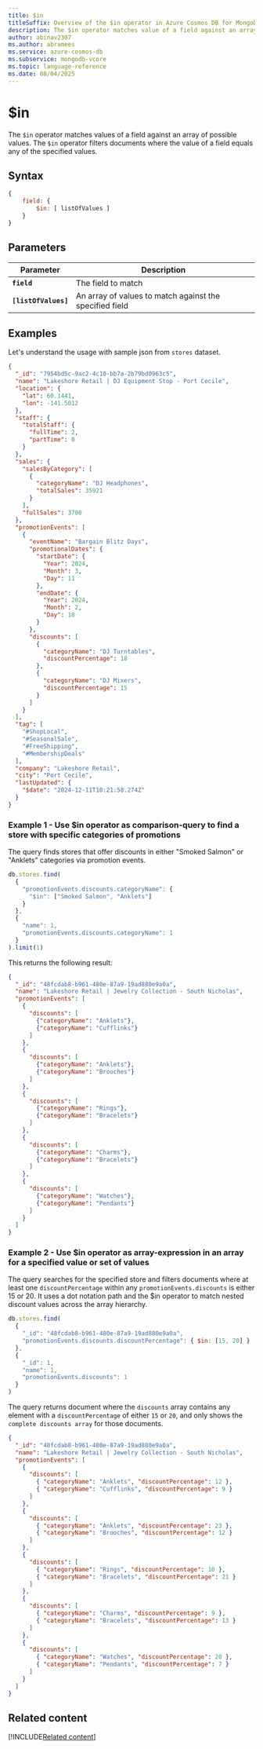 ```yaml
---
title: $in
titleSuffix: Overview of the $in operator in Azure Cosmos DB for MongoDB (vCore)
description: The $in operator matches value of a field against an array of specified values
author: abinav2307
ms.author: abramees
ms.service: azure-cosmos-db
ms.subservice: mongodb-vcore
ms.topic: language-reference
ms.date: 08/04/2025
---
```


# $in

The `$in` operator matches values of a field against an array of possible values. The `$in` operator filters documents where the value of a field equals any of the specified values.

## Syntax

```javascript
{
    field: {
        $in: [ listOfValues ]
    }
}
```

## Parameters

| Parameter | Description |
| --- | --- |
| **`field`** | The field to match|
| **`[listOfValues]`** | An array of values to match against the specified field|

## Examples

Let's understand the usage with sample json from `stores` dataset.

```json
{
  "_id": "7954bd5c-9ac2-4c10-bb7a-2b79bd0963c5",
  "name": "Lakeshore Retail | DJ Equipment Stop - Port Cecile",
  "location": {
    "lat": 60.1441,
    "lon": -141.5012
  },
  "staff": {
    "totalStaff": {
      "fullTime": 2,
      "partTime": 0
    }
  },
  "sales": {
    "salesByCategory": [
      {
        "categoryName": "DJ Headphones",
        "totalSales": 35921
      }
    ],
    "fullSales": 3700
  },
  "promotionEvents": [
    {
      "eventName": "Bargain Blitz Days",
      "promotionalDates": {
        "startDate": {
          "Year": 2024,
          "Month": 3,
          "Day": 11
        },
        "endDate": {
          "Year": 2024,
          "Month": 2,
          "Day": 18
        }
      },
      "discounts": [
        {
          "categoryName": "DJ Turntables",
          "discountPercentage": 18
        },
        {
          "categoryName": "DJ Mixers",
          "discountPercentage": 15
        }
      ]
    }
  ],
  "tag": [
    "#ShopLocal",
    "#SeasonalSale",
    "#FreeShipping",
    "#MembershipDeals"
  ],
  "company": "Lakeshore Retail",
  "city": "Port Cecile",
  "lastUpdated": {
    "$date": "2024-12-11T10:21:58.274Z"
  }
}
```

### Example 1 - Use $in operator as comparison-query to find a store with specific categories of promotions

The query finds stores that offer discounts in either "Smoked Salmon" or "Anklets" categories via promotion events.

```javascript
db.stores.find(
  {
    "promotionEvents.discounts.categoryName": {
      "$in": ["Smoked Salmon", "Anklets"]
    }
  },
  {
    "name": 1,
    "promotionEvents.discounts.categoryName": 1
  }
).limit(1)
```

This returns the following result:

```json
{
  "_id": "48fcdab8-b961-480e-87a9-19ad880e9a0a",
  "name": "Lakeshore Retail | Jewelry Collection - South Nicholas",
  "promotionEvents": [
    {
      "discounts": [
        {"categoryName": "Anklets"},
        {"categoryName": "Cufflinks"}
      ]
    },
    {
      "discounts": [
        {"categoryName": "Anklets"},
        {"categoryName": "Brooches"}
      ]
    },
    {
      "discounts": [
        {"categoryName": "Rings"},
        {"categoryName": "Bracelets"}
      ]
    },
    {
      "discounts": [
        {"categoryName": "Charms"},
        {"categoryName": "Bracelets"}
      ]
    },
    {
      "discounts": [
        {"categoryName": "Watches"},
        {"categoryName": "Pendants"}
      ]
    }
  ]
}
```

### Example 2 - Use $in operator as array-expression in an array for a specified value or set of values

The query searches for the specified store and filters documents where at least one `discountPercentage` within any `promotionEvents.discounts` is either 15 or 20. It uses a dot notation path and the $in operator to match nested discount values across the array hierarchy.

```javascript
db.stores.find(
  {
    "_id": "48fcdab8-b961-480e-87a9-19ad880e9a0a",
    "promotionEvents.discounts.discountPercentage": { $in: [15, 20] }
  },
  {
    "_id": 1,
    "name": 1,
    "promotionEvents.discounts": 1
  }
)
```

The query returns document where the `discounts` array contains any element with a `discountPercentage` of either `15` or `20`, and only shows the `complete discounts array` for those documents.

```json
{
  "_id": "48fcdab8-b961-480e-87a9-19ad880e9a0a",
  "name": "Lakeshore Retail | Jewelry Collection - South Nicholas",
  "promotionEvents": [
    {
      "discounts": [
        { "categoryName": "Anklets", "discountPercentage": 12 },
        { "categoryName": "Cufflinks", "discountPercentage": 9 }
      ]
    },
    {
      "discounts": [
        { "categoryName": "Anklets", "discountPercentage": 23 },
        { "categoryName": "Brooches", "discountPercentage": 12 }
      ]
    },
    {
      "discounts": [
        { "categoryName": "Rings", "discountPercentage": 10 },
        { "categoryName": "Bracelets", "discountPercentage": 21 }
      ]
    },
    {
      "discounts": [
        { "categoryName": "Charms", "discountPercentage": 9 },
        { "categoryName": "Bracelets", "discountPercentage": 13 }
      ]
    },
    {
      "discounts": [
        { "categoryName": "Watches", "discountPercentage": 20 },
        { "categoryName": "Pendants", "discountPercentage": 7 }
      ]
    }
  ]
}
```

## Related content

[!INCLUDE[Related content](../includes/related-content.md)]
